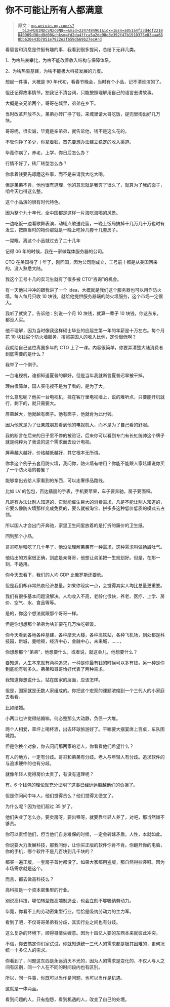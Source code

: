 # 你不可能让所有人都满意

> 原文：[`mp.weixin.qq.com/s?__biz=MzU3NDc5Nzc0NQ==&mid=2247484961&idx=1&sn=a051a4f33d4df2210840909d90cd0d00&chksm=fd2da4ffca5a2de98e8e392f47b1910375e83aaa680bb620e43b7851e7922e2f659d669b27ec#rd`](http://mp.weixin.qq.com/s?__biz=MzU3NDc5Nzc0NQ==&mid=2247484961&idx=1&sn=a051a4f33d4df2210840909d90cd0d00&chksm=fd2da4ffca5a2de98e8e392f47b1910375e83aaa680bb620e43b7851e7922e2f659d669b27ec#rd)

看留言和消息是件挺有趣的事，我看到很多提问，总结下无非几类。

1、为啥热衷攀比，为啥不能改善收入结构与保障体系。

2、为啥热衷基建，为啥不能极大科技发展的力度。

想起一件事，大概是 90 年代初，看春节晚会，当时有个小品，记不清谁演的了。

但还记得故事情节。恕我记不清台词，只能按照理解用自己的语言去讲故事。

大概是亲兄弟两个，哥哥在城里，弟弟在乡下。

当时改革开放不久，弟弟办砖厂挣了钱，来城里请大哥吃饭，提兜里掏出好几万块。

哥哥呢，很实诚，毕竟是亲弟弟，就告诉他，钱不是这么花的。

不管你挣了多少，你拿着钱，首先要想办法建立稳定的收入渠道。

毕竟你病了，养老，上学，你日后怎么办？

行情不好了，砖厂转型怎么办？

你拿着钱要先琢磨这些事，而不是来请我大吃大喝。

但是弟弟不肯，他也很有道理，他的意思就是我穷了很久了，就算为了我的面子，咱今天也得这么整。

这个小品演的很有时代特色。

因为整个九十年代，全中国都是这样一片海吃海喝的风景。

一边吃饭一边看歌舞表演，动辄点歌送花篮，一晚上饭局搞掉十几万几十万也时有发生，按照当时的物价那就是一晚上吃掉几套十几套房子。

一晃眼，离这个小品就过去了二十几年

记得 06 年的时候，我在一家做媒体服务器的公司。

CTO 在美国待了十年了，刚回国，因为公司刚成立，工号前十都是从美国回来的，没人熟悉大陆。

我这个工号十几的实习生就有了很多被 CTO“咨询”的机会。

有一天他兴冲冲的跟我讲了一个 idea，大概就是我们这个服务器也可以用作防火墙，每人每月只收 10 块钱，就给他提供服务器端的防火墙服务，这个市场一定很大。

我听了就笑了，告诉他：别说一个月 10 块钱，就算一辈子 10 块钱，你这东东，都没人买。

他不理解，因为当时像我这样硕士毕业的应届生第一年的年薪是十万左右。每个月花 10 块钱买个防火墙服务，按照美国人的收入比例，定价很低啊？

我就给自己这位离国多年的 CTO 上了一课。内容很简单，你要弄清楚大陆消费者到底需要的是什么？

我举了一个例子。

一台电视机，谁都知道夏普的屏好，但是当年我就断言夏普迟早被干掉。

理由很简单，国人买电视不是为了看的，是为了大。

什么意思呢？他买一台电视机，挂在客厅里电视墙上，说的难听点，只要能开机就行，剩下的，就只需要大。

屏幕越大，他就越有面子。他有面子，他就肯为此付钱。

因为他就是为了让亲戚朋友看到他的电视机大，而不是为了自己看的舒服。

我的断言在后来的日子里不停的被验证，后来你可以看到专门有长虹统帅这个牌子就是纯粹为了我说的这个需求而去设计电视。

屏幕越大越好，价格越低越好，其它根本无所谓。

你拿这个例子去套用防火墙，我问你，防火墙有啥用？你能不能跟人家炫耀说你买了一个防火墙的套餐？

能够拿出去给人家看到的东西，可以走奢侈品路线。

比如 LV 的包包，百达翡丽的手表，手机要苹果，车子要奔驰，房子要面积。

凡是有办法让别人知道的，它就能催生巨大的消费需求，凡是不能让别人知道的，它要么像防火墙那样变成免费的，要么就被淘宝、拼多多这种低价低质的模式去占领。

所以国人才会出门开奔驰，家里卫生间里放着的是打折的廉价的卫生纸。

回到那个小品。

哥哥吃皇粮吃了几十年了，他没法理解弟弟有一种需求，这种需求叫做扬眉吐气。

他给出的方案很正确，到底是亲哥哥，他想让弟弟把一生规划好。但是，在那一刻，不适用。

你今天去看下，我们的人均 GDP 比俄罗斯还要低。

但是我们却非常热衷经济总量。如果你现实一点，会觉得其实人均比总量更重要。

我们有很多基本问题没解决。人均收入不高，老龄化很快，养老、医疗、上学、房价、空气、水、食品等等。

是的，你这个想法就跟那个哥哥一样。

但是你想想那个弟弟为啥非要花几万块吃顿饭。

你今天看到各地各种基建，各种摩天大楼，各种高铁站，各种飞机场，到处都是科技园，新城，曼哈顿，经济中心，金融中心，未来城，......，

你想想那个“弟弟”，他想要什么，或者说，就这会儿，他想要什么？

要知道，人生本来就有两种追求，一种是你最有钱的时候可以多有钱，另一种是你到底能有钱多久。弟弟和哥哥恰好代表了两种需求。

我知道你想说什么，站在国家的层面，应该怎样。

但是，国家就是无数人家组成的。你把这个宏观的课题浓缩到一个三代人的小家庭去看看。

比如结婚。

小两口也许觉得结婚嘛，何必整那么大动静，负债一大堆。

两个人相爱，草坪上喝杯酒，出去环球旅游好了。干嘛要大摆宴席上百桌，车队围城跑。

但是你换个对象，你去问问那两家的老人，你看看他们希望什么？

有人的地方，一定有分歧。哥哥和弟弟有分歧。老人与年轻人有分歧。追求软件的与追求硬件的也有分歧。

就像年轻人觉得房价太贵了，有没有道理呢？

有。6 个钱包的理论就充分证明了这事已经远远超越他们的负担了。

但是你问问中年人，他们觉得贵么？他们觉得太便宜了。

为什么呢？因为他们超过 35 岁了。

他们失业了怎么办，要卖房呀，要出租呀，就要靠年轻人养了，对吧，那当然嫌不够贵。

你可以责怪他们，但当他们自身难保的时候，一定会转嫁矛盾，人性，本就如此。

你说要大力发展科技，那我问你，让你买正版的软件你肯不肯。你翻开你的电脑，你的手机，哪个软件不是几百块到几千块的？

都买一遍正版，一套房子首付都没了。如果大家都用盗版，那自然得抄袭呀。因为市场需求就是这个。

而且，都去做高科技么？

高科技是一个资本密集型的行业。

别说高科技，哪怕转型做高端制造业，也会立刻不够吸纳劳动力。

毕竟，你看不上的劳动密集型行业，恰恰是吸纳劳动力的主力军。

看到了吧，不仅哥哥弟弟有分歧，其实行业之间也有分歧。

这么复杂的环境下，顺得哥情失嫂意。因为十四亿人要的东西本来就彼此冲突。

不信，你去搞定你们家试试，你就知道统一三代人的需求都是极其困难的，更何况统一十多亿人的需求。

你看到了，问题这东西是永远消灭不光的，因为人的需求是变化的，不仅人与人之间有区别，同一个人在不同的时间段内也有区别。

所以，同一件事，你既可以当作是问题，也可以当作是机遇。

这就是一体两面。

看到问题的人，只有抱怨，看到机遇的人，改变了自己的处境。